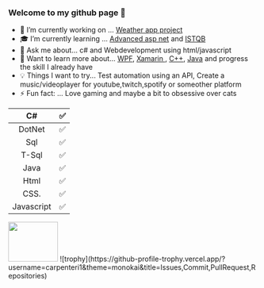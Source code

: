 ### Welcome to my github page 🖖 


- 🔭 I’m currently working on ... [Weather app project](https://github.com/Carpenteri1/WeatherApp)
- 🎓 I’m currently learning ... [Advanced asp net](https://docs.microsoft.com/en-us/aspnet/web-api/overview/advanced/) and [ISTQB](https://www.istqb.org)
- 💬 Ask me about... c# and Webdevelopment using html/javascript
- 📖 Want to learn more about... [WPF](https://docs.microsoft.com/en-us/visualstudio/designers/getting-started-with-wpf?view=vs-2019), [Xamarin ](https://docs.microsoft.com/en-us/xamarin/), [C++](https://docs.microsoft.com/en-us/cpp/cpp/?view=vs-2019), [Java](https://docs.oracle.com/en/java/) and progress the skill I already have
- 💡   Things I want to try... Test automation using an API, Create a music/videoplayer for youtube,twitch,spotify or someother platform
- ⚡ Fun fact: ... Love gaming and maybe a bit to obsessive over cats

| C#                   | :white_check_mark:    |                            
|:--------------------:|:---------------------:|            
| DotNet               | :white_check_mark:    |            
| Sql                  | :white_check_mark:    |
| T-Sql                | :white_check_mark:    |
| Java                 | :white_check_mark:    |             
| Html                 | :white_check_mark:    |                                        
| CSS.                 | :white_check_mark:    |      
| Javascript           | :white_check_mark:    |
  
<img src="https://i.giphy.com/media/eZsKqkZUEM5vG/200.webp" width="100" height=80/> 
![trophy](https://github-profile-trophy.vercel.app/?username=carpenteri1&theme=monokai&title=Issues,Commit,PullRequest,Repositories)
